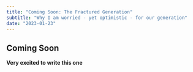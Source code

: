 ```yaml
---
title: "Coming Soon: The Fractured Generation"
subtitle: "Why I am worried - yet optimistic - for our generation"
date: "2023-01-23"
---
```


## Coming Soon

**Very excited to write this one**